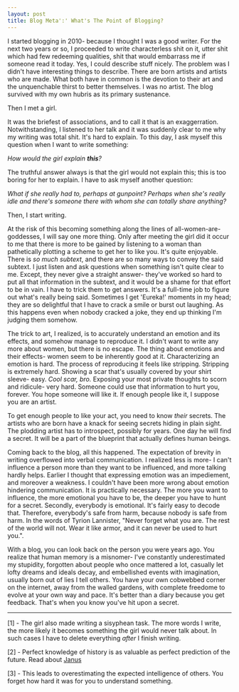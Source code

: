 ```yaml
---
layout: post
title: Blog Meta':' What's The Point of Blogging?
---
```

<p >I started blogging in 2010- because I thought I was a good writer. For the next two years or so, I proceeded to write characterless shit on it, utter shit which had few redeeming qualities, shit that would embarrass me if someone read it today. Yes, I could describe stuff nicely. The problem was I didn't have interesting things to describe. There are born artists and artists who are made. What both have in common is the devotion to their art and the unquenchable thirst to better themselves. I was no artist. The blog survived with my own hubris as its primary sustenance.</p><p >Then I met a girl.</p><p >It was the briefest of associations, and to call it that is an exaggerration. Notwithstanding, I listened to her talk and it was suddenly clear to me why my writing was total shit. It's hard to explain. To this day, I ask myself this question when I want to write something:</p><p ><i >How would the girl explain <b >this</b>?</i></p><p >The truthful answer always is that the girl would not explain this; this is too boring for her to explain. I have to ask myself another question:</p><p ><i >What if she really had to, perhaps at gunpoint? Perhaps when she's really idle and there's someone there with whom she can totally share anything?</i></p><p >Then, I start writing.</p><p >At the risk of this becoming something along the lines of all-women-are-goddesses, I will say one more thing. Only after meeting the girl did it occur to me that there is more to be gained by listening to a woman than pathetically plotting a scheme to get her to like you. It's quite enjoyable. There is <i >so much subtext</i>, and there are so many ways to convey the said subtext. I just listen and ask questions when something isn't quite clear to me. Except, they never give a straight answer- they've worked so hard to put all that information in the subtext, and it would be a shame for that effort to be in vain. I have to trick them to get answers. It's a full-time job to figure out what's really being said. Sometimes I get 'Eureka!' moments in my head; they are so delightful that I have to crack a smile or burst out laughing. As this happens even when nobody cracked a joke, they end up thinking I'm judging them somehow.</p><p >The trick to art, I realized, is to accurately understand an emotion and its effects, and somehow manage to reproduce it. I didn't want to write any more about women, but there is no escape. The thing about emotions and their effects- women seem to be inherently good at it. Characterizing an emotion is hard. The process of reproducing it feels like stripping. Stripping is extremely hard. Showing a scar that's usually covered by your shirt sleeve- easy. <i >Cool scar, bro.</i> Exposing your most private thoughts to scorn and ridicule- very hard. Someone could use that information to hurt you, forever. You hope someone will like it. If enough people like it, I suppose you are an artist.</p><p >To get enough people to like your act, you need to know <i >their</i> secrets. The artists who are born have a knack for seeing secrets hiding in plain sight. The plodding artist has to introspect, possibly for years. One day he will find a secret. It will be a part of the blueprint that actually defines human beings.</p><p >Coming back to the blog, all this happened. The expectation of brevity in writing overflowed into verbal communication. I realized less is more- I can't influence a person more than they want to be influenced, and more talking hardly helps. Earlier I thought that expressing emotion was an impediement, and moreover a weakness. I couldn't have been more wrong about emotion hindering communication. It is practically necessary. The more you want to influence, the more emotional you have to be, the deeper you have to hunt for a secret. Secondly, everybody is emotional. It's fairly easy to decode that. Therefore, everybody's safe from harm, because nobody is safe from harm. In the words of Tyrion Lannister, "Never forget what you are. The rest of the world will not. Wear it like armor, and it can never be used to hurt you.".</p><p >With a blog, you can look back on the person you were years ago. You realize that human memory is a misnomer- I've constantly underestimated my stupidity, forgotten about people who once mattered a lot, casually let lofty dreams and ideals decay, and embellished events with imagination, usually born out of lies I tell others. You have your own cobwebbed corner on the internet, away from the walled gardens, with complete freedome to evolve at your own way and pace. It's better than a diary because you get feedback. That's when you know you've hit upon a secret.</p><p ><hr >[1] - The girl also made writing a sisyphean task. The more words I write, the more likely it becomes something the girl would never talk about. In such cases I have to delete everything <i >after</i> I finish writing.</p><p >[2] - Perfect knowledge of history is as valuable as perfect prediction of the future. Read about <a href="https://en.wikipedia.org/wiki/Janus" >Janus</a></p><p >[3] - This leads to overestimating the expected intelligence of others. You forget how hard it was for you to understand something.
